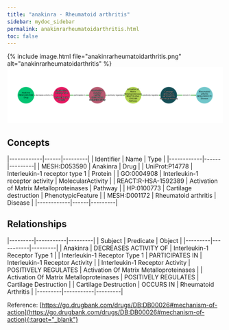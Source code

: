 ```yaml
---
title: "anakinra - Rheumatoid arthritis"
sidebar: mydoc_sidebar
permalink: anakinrarheumatoidarthritis.html
toc: false 
---
```


{% include image.html file="anakinrarheumatoidarthritis.png" alt="anakinrarheumatoidarthritis" %}![Path Visualization](/images/anakinrarheumatoidarthritis.png)

## Concepts

|------------|------|---------|
| Identifier | Name | Type    |
|------------|------|---------|
| MESH:D053590 | Anakinra | Drug |
| UniProt:P14778 | Interleukin-1 receptor type 1 | Protein |
| GO:0004908 | Interleukin-1 receptor activity | MolecularActivity |
| REACT:R-HSA-1592389 | Activation of Matrix Metalloproteinases | Pathway |
| HP:0100773 | Cartilage destruction | PhenotypicFeature |
| MESH:D001172 | Rheumatoid arthritis | Disease |
|------------|------|---------|

## Relationships

|---------|-----------|---------|
| Subject | Predicate | Object  |
|---------|-----------|---------|
| Anakinra | DECREASES ACTIVITY OF | Interleukin-1 Receptor Type 1 |
| Interleukin-1 Receptor Type 1 | PARTICIPATES IN | Interleukin-1 Receptor Activity |
| Interleukin-1 Receptor Activity | POSITIVELY REGULATES | Activation Of Matrix Metalloproteinases |
| Activation Of Matrix Metalloproteinases | POSITIVELY REGULATES | Cartilage Destruction |
| Cartilage Destruction | OCCURS IN | Rheumatoid Arthritis |
|---------|-----------|---------|

Reference: [https://go.drugbank.com/drugs/DB:DB00026#mechanism-of-action](https://go.drugbank.com/drugs/DB:DB00026#mechanism-of-action){:target="_blank"}